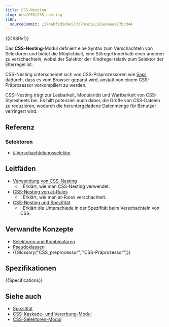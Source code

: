 ```yaml
---
title: CSS-Nesting
slug: Web/CSS/CSS_nesting
l10n:
  sourceCommit: 13746bf1d5d8e5c7c7bce5e1281e6eeee77b3d44
---
```


{{CSSRef}}

Das **CSS-Nesting**-Modul definiert eine Syntax zum Verschachteln von Selektoren und bietet die Möglichkeit, eine Stilregel innerhalb einer anderen zu verschachteln, wobei der Selektor der Kindregel relativ zum Selektor der Elterregel ist.

CSS-Nesting unterscheidet sich von CSS-Präprozessoren wie [Sass](https://sass-lang.com/) dadurch, dass es vom Browser geparst wird, anstatt von einem CSS-Präprozessor vorkompiliert zu werden.

CSS-Nesting trägt zur Lesbarkeit, Modularität und Wartbarkeit von CSS-Stylesheets bei. Es hilft potenziell auch dabei, die Größe von CSS-Dateien zu reduzieren, wodurch die heruntergeladene Datenmenge für Benutzer verringert wird.

## Referenz

### Selektoren

- [`&` Verschachtelungsselektor](/de/docs/Web/CSS/Nesting_selector)

## Leitfäden

- [Verwendung von CSS-Nesting](/de/docs/Web/CSS/CSS_nesting/Using_CSS_nesting)
  - : Erklärt, wie man CSS-Nesting verwendet.
- [CSS-Nesting von at-Rules](/de/docs/Web/CSS/CSS_nesting/Nesting_at-rules)
  - : Erklärt, wie man at-Rules verschachtelt.
- [CSS-Nesting und Spezifität](/de/docs/Web/CSS/CSS_nesting/Nesting_and_specificity)
  - : Erklärt die Unterschiede in der Spezifität beim Verschachteln von CSS.

## Verwandte Konzepte

- [Selektoren und Kombinatoren](/de/docs/Web/CSS/CSS_selectors/Selectors_and_combinators)
- [Pseudoklassen](/de/docs/Web/CSS/Pseudo-classes)
- {{Glossary("CSS_preprocessor", "CSS-Präprozessor")}}

## Spezifikationen

{{Specifications}}

## Siehe auch

- [Spezifität](/de/docs/Web/CSS/Specificity)
- [CSS-Kaskade- und Vererbung-Modul](/de/docs/Web/CSS/CSS_cascade)
- [CSS-Selektoren-Modul](/de/docs/Web/CSS/CSS_selectors)
